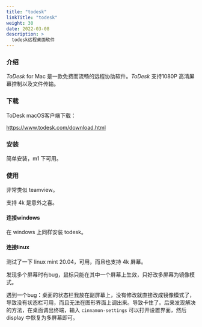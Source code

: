 ```yaml
---
title: "todesk"
linkTitle: "todesk"
weight: 30
date: 2022-03-08
description: >
  todesk远程桌面软件
---
```


### 介绍

*ToDesk* for Mac 是一款免费而流畅的远程协助软件。*ToDesk* 支持1080P 高清屏幕控制以及文件传输。

### 下载

ToDesk macOS客户端下载：

https://www.todesk.com/download.html

### 安装

简单安装，m1 下可用。

### 使用

非常类似 teamview。

支持 4k 是意外之喜。

#### 连接windows

在 windows 上同样安装 todesk。

#### 连接linux

测试了一下 linux mint 20.04，可用，而且也支持 4k 屏幕。

发现多个屏幕时有bug，鼠标只能在其中一个屏幕上生效，只好改多屏幕为镜像模式。

遇到一个bug：桌面的状态栏我放在副屏幕上，没有修改就直接改成镜像模式了，导致没有状态栏可用，而且无法在图形界面上调出来。导致卡住了。后来发现解决的方法，在桌面调出终端，输入 `cinnamon-settings` 可以打开设置界面，然后 display 中恢复为多屏幕即可。
